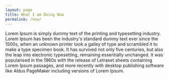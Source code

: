 ```yaml
---
layout: page
title: What I am Doing Now
permalink: /now/
---
```


Lorem Ipsum is simply dummy text of the printing and typesetting industry. Lorem Ipsum has been the industry's
standard
dummy text ever since the 1500s, when an unknown printer took a galley of type and scrambled it to make a type
specimen
book. It has survived not only five centuries, but also the leap into electronic typesetting, remaining essentially
unchanged. It was popularised in the 1960s with the release of Letraset sheets containing Lorem Ipsum passages, and
more
recently with desktop publishing software like Aldus PageMaker including versions of Lorem Ipsum.
